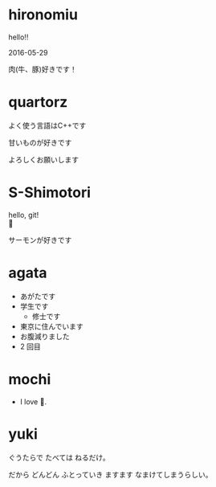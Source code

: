 # hironomiu

hello!!

2016-05-29

肉(牛、豚)好きです！

# quartorz

よく使う言語はC++です

甘いものが好きです

よろしくお願いします

# S-Shimotori

hello, git!  
:sushi:

サーモンが好きです

# agata
- あがたです
- 学生です
  - 修士です
- 東京に住んでいます
- お腹減りました
- 2 回目

# mochi
- I love :sushi:.

# yuki
ぐうたらで たべては ねるだけ。

だから どんどん ふとっていき ますます なまけてしまうらしい。
